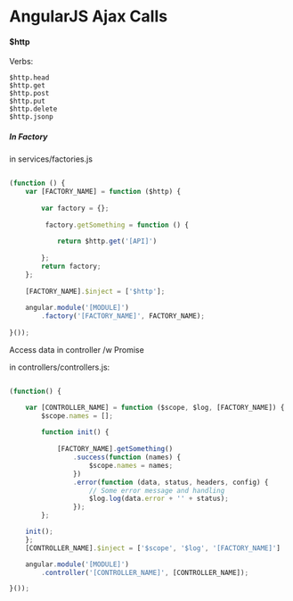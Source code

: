 AngularJS Ajax Calls
====================

#### $http

Verbs:
    
    $http.head
    $http.get
    $http.post
    $http.put
    $http.delete
    $http.jsonp
    


##### In Factory

in services/factories.js

```javascript

(function () {
    var [FACTORY_NAME] = function ($http) {
        
        var factory = {};
            
         factory.getSomething = function () {
            
            return $http.get('[API]')
            
        };
        return factory;
    };
    
    [FACTORY_NAME].$inject = ['$http'];
    
    angular.module('[MODULE]')
        .factory('[FACTORY_NAME]', FACTORY_NAME);
    
}());

```

Access data in controller /w Promise

in controllers/controllers.js:

```javascript

(function() {

    var [CONTROLLER_NAME] = function ($scope, $log, [FACTORY_NAME]) {
        $scope.names = [];
    
        function init() {
        
            [FACTORY_NAME].getSomething()
                .success(function (names) {
                    $scope.names = names;
                })
                .error(function (data, status, headers, config) {
                    // Some error message and handling
                    $log.log(data.error + '' + status);
                });
        };

    init();
    };
    [CONTROLLER_NAME].$inject = ['$scope', '$log', '[FACTORY_NAME]']

    angular.module('[MODULE]')
        .controller('[CONTROLLER_NAME]', [CONTROLLER_NAME]);    

}());
```


